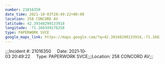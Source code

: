 ```yaml
---
number: 21016350
date_time: 2021-10-03T20:49:22+00:00
location: 258 CONCORD AV
latitude: 42.39348290133918
longitude: -71.168349176258
type: PAPERWORK SVCE
google_maps_link: https://maps.google.com/?q=42.39348290133918,-71.168349176258
---
```


;;;Incident #: 21016350     Date: 2021‐10‐03 20:49:22     Type: PAPERWORK SVCE;;;Location: 258 CONCORD AV;;;
